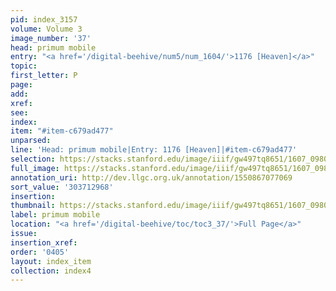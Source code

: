 ```yaml
---
pid: index_3157
volume: Volume 3
image_number: '37'
head: primum mobile
entry: "<a href='/digital-beehive/num5/num_1604/'>1176 [Heaven]</a>"
topic:
first_letter: P
page:
add:
xref:
see:
index:
item: "#item-c679ad477"
unparsed:
line: 'Head: primum mobile|Entry: 1176 [Heaven]|#item-c679ad477'
selection: https://stacks.stanford.edu/image/iiif/gw497tq8651/1607_0980/115,2968,639,137/full/0/default.jpg
full_image: https://stacks.stanford.edu/image/iiif/gw497tq8651/1607_0980/full/full/0/default.jpg
annotation_uri: http://dev.llgc.org.uk/annotation/1550867077069
sort_value: '303712968'
insertion:
thumbnail: https://stacks.stanford.edu/image/iiif/gw497tq8651/1607_0980/115,2968,639,137/150,/0/default.jpg
label: primum mobile
location: "<a href='/digital-beehive/toc/toc3_37/'>Full Page</a>"
issue:
insertion_xref:
order: '0405'
layout: index_item
collection: index4
---
```

